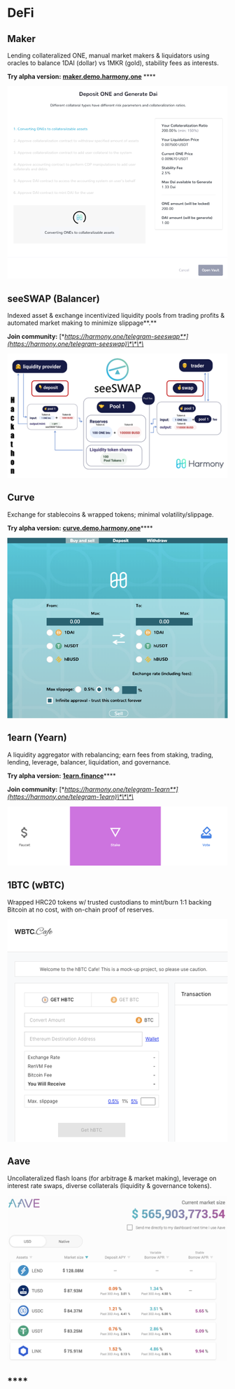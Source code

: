 # DeFi

## **Maker**

Lending collateralized ONE, manual market makers & liquidators using oracles to balance 1DAI \(dollar\) vs 1MKR \(gold\), stability fees as interests.

**Try alpha version:** [**maker.demo.harmony.one**](https://maker.demo.harmony.one) ****



![](../../.gitbook/assets/image%20%28205%29.png)

## **seeSWAP \(Balancer\)**

Indexed asset & exchange  incentivized liquidity pools from trading profits & automated market making to minimize slippage**.**

**Join community:** [**https://harmony.one/telegram-seeswap**](https://harmony.one/telegram-seeswap)\*\*\*\*

![](../../.gitbook/assets/image%20%28201%29.png)

## **Curve**

Exchange for stablecoins & wrapped tokens; minimal volatility/slippage.

**Try alpha version:** [**curve.demo.harmony.one**](http://curve.demo.harmony.one)\*\*\*\*

![](../../.gitbook/assets/image%20%28206%29.png)

## **1earn \(Yearn\)**

A liquidity aggregator with rebalancing; earn fees from staking, trading, lending, leverage, balancer, liquidation, and governance.

**Try alpha version:** [**1earn.finance**](https://1earn.finance)\*\*\*\*

**Join community:** [**https://harmony.one/telegram-1earn**](https://harmony.one/telegram-1earn)\*\*\*\*

![](../../.gitbook/assets/image%20%28204%29.png)

## **1BTC \(wBTC\)**

Wrapped HRC20 tokens w/ trusted custodians to mint/burn 1:1 backing Bitcoin at no cost, with on-chain proof of reserves.

![](../../.gitbook/assets/image%20%28202%29.png)

## **Aave**

Uncollateralized flash loans \(for arbitrage & market making\), leverage on interest rate swaps, diverse collaterals \(liquidity & governance tokens\).

![](../../.gitbook/assets/image%20%28203%29.png)

## \*\*\*\*

